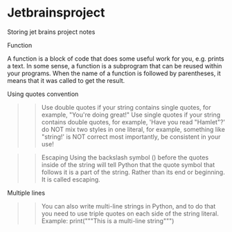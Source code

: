 # Jetbrainsproject
Storing jet brains project notes

Function

A function is a block of code that does some useful work for you, e.g. prints a text. 
In some sense, a function is a subprogram that can be reused within your programs. 
When the name of a function is followed by parentheses, it means that it was called to get the result.

Using quotes convention

>> Use double quotes if your string contains single quotes, for example, "You're doing great!"
>> Use single quotes if your string contains double quotes, for example, 'Have you read "Hamlet"?'
>> do NOT mix two styles in one literal, for example, something like "string!' is NOT correct
>> most importantly, be consistent in your use!

>> Escaping
Using the backslash symbol (\) before the quotes inside of the string will tell Python that the quote symbol that follows it is a part of the string.
Rather than its end or beginning. It is called escaping.

Multiple lines 

>>  You can also write multi-line strings in Python, and to do that you need to use triple quotes on each side of the string literal.
>> Example: 
print("""This
is
a
multi-line
string""")

